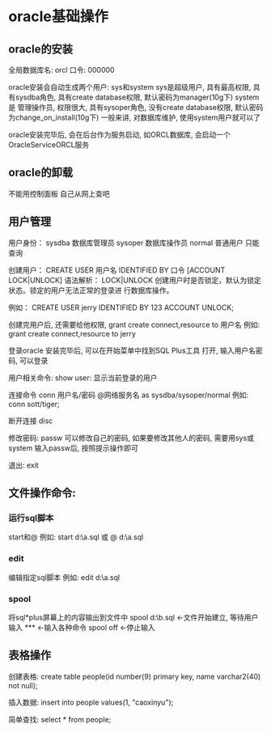 # oracle基础操作
## oracle的安装
全局数据库名: orcl
口令: 000000

oracle安装会自动生成两个用户: sys和system
sys是超级用户, 具有最高权限, 具有sysdba角色, 具有create database权限, 默认密码为manager(10g下)
system是 管理操作员, 权限很大, 具有sysoper角色, 没有create database权限, 默认密码为change_on_install(10g下)
一般来讲, 对数据库维护, 使用system用户就可以了

oracle安装完毕后, 会在后台作为服务启动, 如ORCL数据库, 会启动一个OracleServiceORCL服务

## oracle的卸载
不能用控制面板
自己从网上查吧

## 用户管理
用户身份：
sysdba 数据库管理员
sysoper 数据库操作员 
normal 普通用户 只能查询

创建用户：
CREATE USER 用户名 IDENTIFIED BY 口令 [ACCOUNT LOCK|UNLOCK]
语法解析：
LOCK|UNLOCK 创建用户时是否锁定，默认为锁定状态。锁定的用户无法正常的登录进
行数据库操作。

例如：
CREATE USER jerry IDENTIFIED BY 123 ACCOUNT UNLOCK;

创建完用户后, 还需要给他权限, 
grant create connect,resource to 用户名
例如:
grant create connect,resource to jerry

登录oracle
安装完毕后, 可以在开始菜单中找到SQL Plus工具
打开, 输入用户名密码, 可以登录

用户相关命令:
show user: 显示当前登录的用户

连接命令
conn 用户名/密码 @网络服务名 as sysdba/sysoper/normal
例如:
conn sott/tiger;

断开连接
disc

修改密码:
passw 可以修改自己的密码, 如果要修改其他人的密码, 需要用sys或system
输入passw后, 按照提示操作即可

退出:
exit

## 文件操作命令:
### 运行sql脚本
start和@
例如:
start d:\a.sql
或
@ d:\a.sql

### edit
编辑指定sql脚本
例如: edit d:\a.sql

### spool
将sql*plus屏幕上的内容输出到文件中
spool d:\b.sql <-文件开始建立, 等待用户输入
*** <-输入各种命令
spool off <-停止输入

## 表格操作
创建表格:
create table people(id number(9) primary key, name varchar2(40) not null);

插入数据:
insert into people values(1, "caoxinyu");

简单查找:
select * from people;







